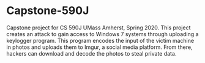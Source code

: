 # Capstone-590J
Capstone project for CS 590J UMass Amherst, Spring 2020.
This project creates an attack to gain access to Windows 7 systems through uploading a keylogger program. This program encodes the  input of the victim machine in photos and uploads them to Imgur, a social media platform. From there, hackers can download and decode the photos to steal private data.
